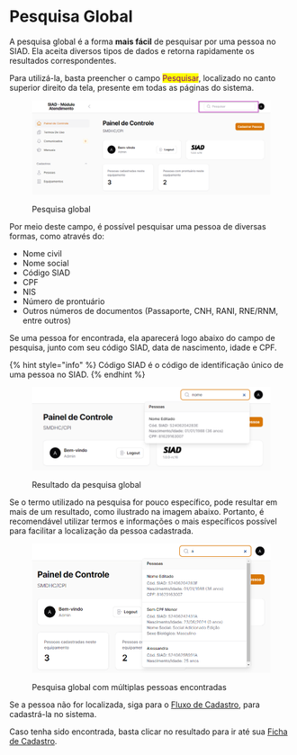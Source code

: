 # Pesquisa Global

A pesquisa global é a forma **mais fácil** de pesquisar por uma pessoa no SIAD. Ela aceita diversos tipos de dados e retorna rapidamente os resultados correspondentes.

Para utilizá-la, basta preencher o campo <mark style="color:purple;">Pesquisar</mark>, localizado no canto superior direito da tela, presente em todas as páginas do sistema.

<figure><img src="../../.gitbook/assets/image (60).png" alt=""><figcaption><p>Pesquisa global</p></figcaption></figure>

Por meio deste campo, é possível pesquisar uma pessoa de diversas formas, como através do:

* Nome civil
* Nome social
* Código SIAD
* CPF
* NIS
* Número de prontuário
* Outros números de documentos (Passaporte, CNH, RANI, RNE/RNM, entre outros)

Se uma pessoa for encontrada, ela aparecerá logo abaixo do campo de pesquisa, junto com seu código SIAD, data de nascimento, idade e CPF.

{% hint style="info" %}
Código SIAD é o código de identificação único de uma pessoa no SIAD.
{% endhint %}

<figure><img src="../../.gitbook/assets/image (61).png" alt=""><figcaption><p>Resultado da pesquisa global</p></figcaption></figure>

Se o termo utilizado na pesquisa for pouco específico, pode resultar em mais de um resultado, como ilustrado na imagem abaixo. Portanto, é recomendável utilizar termos e informações o mais específicos possível para facilitar a localização da pessoa cadastrada.

<figure><img src="../../.gitbook/assets/image (62).png" alt=""><figcaption><p>Pesquisa global com múltiplas pessoas encontradas</p></figcaption></figure>

Se a pessoa não for localizada, siga para o [Fluxo de Cadastro](../cadastro.md), para cadastrá-la no sistema.

Caso tenha sido encontrada, basta clicar no resultado para ir até sua [Ficha de Cadastro](../ficha.md).
